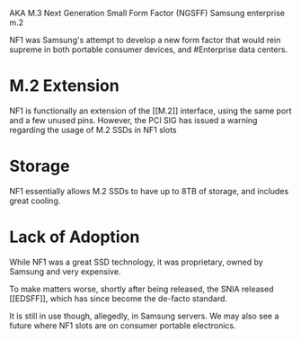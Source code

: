 AKA
	M.3
	Next Generation Small Form Factor (NGSFF)
	Samsung enterprise m.2

NF1 was Samsung's attempt to develop a new form factor that would rein supreme in both portable consumer devices, and #Enterprise data centers.

# M.2 Extension
NF1 is functionally an extension of the [[M.2]] interface, using the same port and a few unused pins.
However, the PCI SIG has issued a warning regarding the usage of M.2 SSDs in NF1 slots

# Storage
NF1 essentially allows M.2 SSDs to have up to 8TB of storage, and includes great cooling.


# Lack of Adoption
While NF1 was a great SSD technology, it was proprietary, owned by Samsung and very expensive.

To make matters worse, shortly after being released, the SNIA released [[EDSFF]], which has since become the de-facto standard.

It is still in use though, allegedly, in Samsung servers. We may also see a future where NF1 slots are on consumer portable electronics.